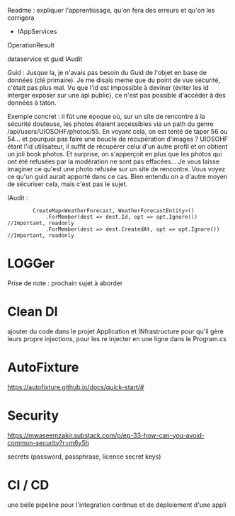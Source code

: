 
Readme : expliquer l'apprentissage, qu'on fera des erreurs et qu'on les corrigera

- IAppServices

 
OperationResult

dataservice et guid IAudit

Guid : Jusque la, je n'avais pas besoin du Guid de l'objet en base de données (clé primaire). Je me disais meme que du point de vue sécurité, c'était pas plus mal. 
Vu que l'id est impossible à deviner (éviter les id interger exposer sur une api public), ce n'est pas possible d'accéder à des données à taton. 

Exemple concret : il fût une époque où, sur un site de rencontre à la sécurité douteuse, les photos étaient accessibles via un path du genre /api/users/UIOSOHF/photos/55. En voyant cela, on est tenté de taper 56 ou 54... et pourquoi pas faire une boucle de récupération d'images ? UIOSOHF étant l'id utilisateur, il suffit de récupérer celui d'un autre profil et on obtient un joli book photos. Et surprise, on s'apperçoit en plus que les photos qui ont été refusées par la modération ne sont pas effacées... Je vous laisse imaginer ce qu'est une photo refusée sur un site de rencontre. Vous voyez ce qu'un guid aurait apporté dans ce cas. Bien entendu on a d'autre moyen de sécuriser cela, mais c'est pas le sujet.

IAudit : 

            CreateMap<WeatherForecast, WeatherForecastEntity>()
                .ForMember(dest => dest.Id, opt => opt.Ignore()) //Important, readonly
                .ForMember(dest => dest.CreatedAt, opt => opt.Ignore()) //Important, readonly







# LOGGer




Prise de note : prochain sujet à aborder 

# Clean DI

ajouter du code dans le projet Application et INfrastructure pour qu'il gère leurs propre injections, pour les re injecter en une ligne dans le Program.cs

# AutoFixture
https://autofixture.github.io/docs/quick-start/#


# Security

https://mwaseemzakir.substack.com/p/ep-33-how-can-you-avoid-common-security?r=m6y5h

secrets (password, passphrase, licence secret keys)

# CI / CD

une belle pipeline pour l'integration continue et de déploiement d'une appli